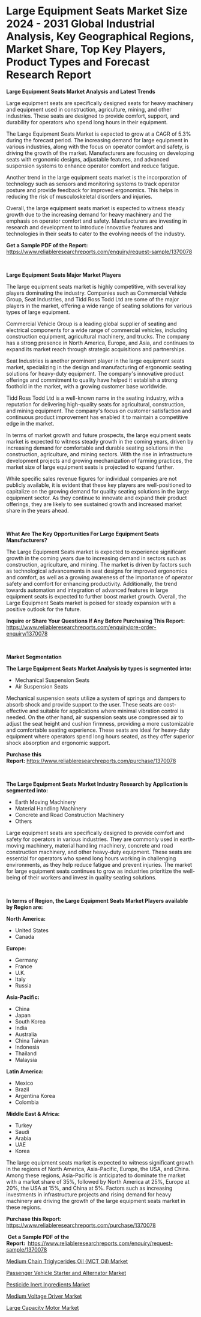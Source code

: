 <p><h1>Large Equipment Seats Market Size 2024 - 2031 Global Industrial Analysis, Key Geographical Regions, Market Share, Top Key Players, Product Types and Forecast Research Report</h1></p><p><strong>Large Equipment Seats Market Analysis and Latest Trends</strong></p>
<p><p>Large equipment seats are specifically designed seats for heavy machinery and equipment used in construction, agriculture, mining, and other industries. These seats are designed to provide comfort, support, and durability for operators who spend long hours in their equipment.</p><p>The Large Equipment Seats Market is expected to grow at a CAGR of 5.3% during the forecast period. The increasing demand for large equipment in various industries, along with the focus on operator comfort and safety, is driving the growth of the market. Manufacturers are focusing on developing seats with ergonomic designs, adjustable features, and advanced suspension systems to enhance operator comfort and reduce fatigue.</p><p>Another trend in the large equipment seats market is the incorporation of technology such as sensors and monitoring systems to track operator posture and provide feedback for improved ergonomics. This helps in reducing the risk of musculoskeletal disorders and injuries.</p><p>Overall, the large equipment seats market is expected to witness steady growth due to the increasing demand for heavy machinery and the emphasis on operator comfort and safety. Manufacturers are investing in research and development to introduce innovative features and technologies in their seats to cater to the evolving needs of the industry.</p></p>
<p><strong>Get a Sample PDF of the Report:&nbsp;</strong> <a href="https://www.reliableresearchreports.com/enquiry/request-sample/1370078">https://www.reliableresearchreports.com/enquiry/request-sample/1370078</a></p>
<p>&nbsp;</p>
<p><strong>Large Equipment Seats Major Market Players</strong></p>
<p><p>The large equipment seats market is highly competitive, with several key players dominating the industry. Companies such as Commercial Vehicle Group, Seat Industries, and Tidd Ross Todd Ltd are some of the major players in the market, offering a wide range of seating solutions for various types of large equipment.</p><p>Commercial Vehicle Group is a leading global supplier of seating and electrical components for a wide range of commercial vehicles, including construction equipment, agricultural machinery, and trucks. The company has a strong presence in North America, Europe, and Asia, and continues to expand its market reach through strategic acquisitions and partnerships.</p><p>Seat Industries is another prominent player in the large equipment seats market, specializing in the design and manufacturing of ergonomic seating solutions for heavy-duty equipment. The company's innovative product offerings and commitment to quality have helped it establish a strong foothold in the market, with a growing customer base worldwide.</p><p>Tidd Ross Todd Ltd is a well-known name in the seating industry, with a reputation for delivering high-quality seats for agricultural, construction, and mining equipment. The company's focus on customer satisfaction and continuous product improvement has enabled it to maintain a competitive edge in the market.</p><p>In terms of market growth and future prospects, the large equipment seats market is expected to witness steady growth in the coming years, driven by increasing demand for comfortable and durable seating solutions in the construction, agriculture, and mining sectors. With the rise in infrastructure development projects and growing mechanization of farming practices, the market size of large equipment seats is projected to expand further.</p><p>While specific sales revenue figures for individual companies are not publicly available, it is evident that these key players are well-positioned to capitalize on the growing demand for quality seating solutions in the large equipment sector. As they continue to innovate and expand their product offerings, they are likely to see sustained growth and increased market share in the years ahead.</p></p>
<p>&nbsp;</p>
<p><strong>What Are The Key Opportunities For Large Equipment Seats Manufacturers?</strong></p>
<p><p>The Large Equipment Seats market is expected to experience significant growth in the coming years due to increasing demand in sectors such as construction, agriculture, and mining. The market is driven by factors such as technological advancements in seat designs for improved ergonomics and comfort, as well as a growing awareness of the importance of operator safety and comfort for enhancing productivity. Additionally, the trend towards automation and integration of advanced features in large equipment seats is expected to further boost market growth. Overall, the Large Equipment Seats market is poised for steady expansion with a positive outlook for the future.</p></p>
<p><strong>Inquire or Share Your Questions If Any Before Purchasing This Report:</strong> <a href="https://www.reliableresearchreports.com/enquiry/pre-order-enquiry/1370078">https://www.reliableresearchreports.com/enquiry/pre-order-enquiry/1370078</a></p>
<p>&nbsp;</p>
<p><strong>Market Segmentation</strong></p>
<p><strong>The Large Equipment Seats Market Analysis by types is segmented into:</strong></p>
<p><ul><li>Mechanical Suspension Seats</li><li>Air Suspension Seats</li></ul></p>
<p><p>Mechanical suspension seats utilize a system of springs and dampers to absorb shock and provide support to the user. These seats are cost-effective and suitable for applications where minimal vibration control is needed. On the other hand, air suspension seats use compressed air to adjust the seat height and cushion firmness, providing a more customizable and comfortable seating experience. These seats are ideal for heavy-duty equipment where operators spend long hours seated, as they offer superior shock absorption and ergonomic support.</p></p>
<p><strong>Purchase this Report:&nbsp;</strong><a href="https://www.reliableresearchreports.com/purchase/1370078">https://www.reliableresearchreports.com/purchase/1370078</a></p>
<p>&nbsp;</p>
<p><strong>The Large Equipment Seats Market Industry Research by Application is segmented into:</strong></p>
<p><ul><li>Earth Moving Machinery</li><li>Material Handling Machinery</li><li>Concrete and Road Construction Machinery</li><li>Others</li></ul></p>
<p><p>Large equipment seats are specifically designed to provide comfort and safety for operators in various industries. They are commonly used in earth-moving machinery, material handling machinery, concrete and road construction machinery, and other heavy-duty equipment. These seats are essential for operators who spend long hours working in challenging environments, as they help reduce fatigue and prevent injuries. The market for large equipment seats continues to grow as industries prioritize the well-being of their workers and invest in quality seating solutions.</p></p>
<p>&nbsp;</p>
<p><strong>In terms of Region, the Large Equipment Seats Market Players available by Region are:</strong></p>
<p>
    <p> <strong> North America: </strong>
        <ul>
            <li>United States</li>
            <li>Canada</li>
        </ul>
        </p> 
    <p> <strong> Europe: </strong>
        <ul>
            <li>Germany</li>
            <li>France</li>
            <li>U.K.</li>
            <li>Italy</li>
            <li>Russia</li>
        </ul>
        </p> 
    <p> <strong> Asia-Pacific: </strong>
        <ul>
            <li>China</li>
            <li>Japan</li>
            <li>South Korea</li>
            <li>India</li>
            <li>Australia</li>
            <li>China Taiwan</li>
            <li>Indonesia</li>
            <li>Thailand</li>
            <li>Malaysia</li>
        </ul>
        </p> 
    <p> <strong> Latin America: </strong>
        <ul>
            <li>Mexico</li>
            <li>Brazil</li>
            <li>Argentina Korea</li>
            <li>Colombia</li>
        </ul>
        </p> 
    <p> <strong> Middle East & Africa: </strong>
        <ul>
            <li>Turkey</li>
            <li>Saudi</li>
            <li>Arabia</li>
            <li>UAE</li>
            <li>Korea</li>
        </ul>
    </p>
    </p>
<p><p>The large equipment seats market is expected to witness significant growth in the regions of North America, Asia-Pacific, Europe, the USA, and China. Among these regions, Asia-Pacific is anticipated to dominate the market with a market share of 35%, followed by North America at 25%, Europe at 20%, the USA at 15%, and China at 5%. Factors such as increasing investments in infrastructure projects and rising demand for heavy machinery are driving the growth of the large equipment seats market in these regions.</p></p>
<p><strong>Purchase this Report: </strong><a href="https://www.reliableresearchreports.com/purchase/1370078">https://www.reliableresearchreports.com/purchase/1370078</a></p>
<p>&nbsp;<strong>Get a Sample PDF of the Report:&nbsp;&nbsp;</strong><a href="https://www.reliableresearchreports.com/enquiry/request-sample/1370078">https://www.reliableresearchreports.com/enquiry/request-sample/1370078</a></p>
<p><strong></strong></p>
<p><p><a href="https://github.com/FassouRP/Market-Research-Report-List-3/blob/main/medium-chain-triglycerides-oil-mct-oil-market.md">Medium Chain Triglycerides Oil (MCT Oil) Market</a></p><p><a href="https://issuu.com/reportprime-2/docs/passenger-vehicle-starter-and-alternator-market-si">Passenger Vehicle Starter and Alternator Market</a></p><p><a href="https://github.com/rahu1506/Market-Research-Report-List-2/blob/main/pesticide-inert-ingredients-market.md">Pesticide Inert Ingredients Market</a></p><p><a href="https://medium.com/@marieramos20/medium-voltage-driver-market-size-cagr-trends-2024-2030-582c86676925">Medium Voltage Driver Market</a></p><p><a href="https://medium.com/@marieramos20/large-capacity-motor-market-insight-market-trends-growth-forecasted-from-2024-to-2031-55e273017513">Large Capacity Motor Market</a></p></p>